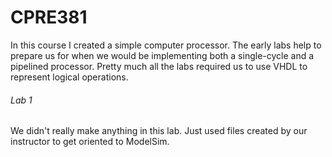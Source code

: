 # CPRE381
In this course I created a simple computer processor. The early labs help to prepare us for when we would be implementing both a single-cycle and a pipelined processor. Pretty much all the labs required us to use VHDL to represent logical operations.

###### Lab 1
We didn't really make anything in this lab. Just used files created by our instructor to get oriented to ModelSim.
